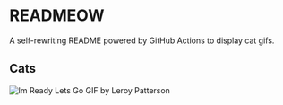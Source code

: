 # READMEOW

A self-rewriting README powered by GitHub Actions to display cat gifs.

## Cats

![Im Ready Lets Go GIF by Leroy Patterson](https://media2.giphy.com/media/CjmvTCZf2U3p09Cn0h/200.gif?cid=9acd02dagspkcydku6ljr3l183ovavzxk9llzne5u0oj7gul&ep=v1_gifs_search&rid=200.gif&ct=g)
